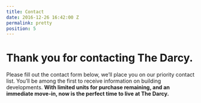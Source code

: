 ```yaml
---
title: Contact
date: 2016-12-26 16:42:00 Z
permalink: pretty
position: 5
---
```


# Thank you for contacting The Darcy.

Please fill out the contact form below, we’ll place you on our priority contact list. You’ll be among the first to receive information on building developments. **With limited units for purchase remaining, and an immediate move-in, now is the perfect time to live at The Darcy.**